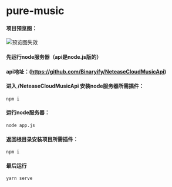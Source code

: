 # pure-music
#### 项目预览图：
![预览图失效](https://static01.imgkr.com/temp/e3ea667c2dda4b36928a385b7833c987.gif)
#### 先运行node服务器（api是node.js版的）
#### api地址：(https://github.com/Binaryify/NeteaseCloudMusicApi)
#### 进入 /NeteaseCloudMusicApi 安装node服务器所需插件：
```
npm i
```

#### 运行node服务器：
```
node app.js
```

#### 返回根目录安装项目所需插件：
```
npm i
```

#### 最后运行
```
yarn serve
```

